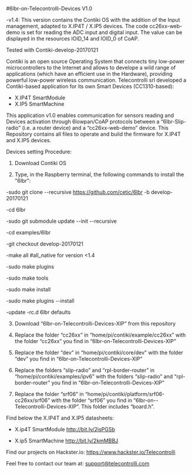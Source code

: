 #6lbr-on-Telecontrolli-Devices V1.0

-v1.4: This version contains the Contiki OS with the addition of the Input management, adapted to X.IP4T / X.IP5 devices. The code cc26xx-web-demo is set for reading the ADC input and digital input. The value can be displayed in the resources IOID_14 and IOID_0 of CoAP.

Tested with Contiki-develop-20170121

Contiki is an open source Operating System that connects tiny low-power microcontrollers to the Internet and allows to develope a wild range of applications (which have an efficient use in the Hardware), providing powerful low-power wireless communication. Telecontrolli srl developed a Contiki-based application for its own Smart Devices (CC1310-based):

- X.IP4T SmartModule
- X.IP5 SmartMachine

This application v1.0 enables communication for sensors reading and Devices activation through 6lowpan/CoAP protocols between a “6lbr-Slip-radio” (i.e. a router device) and a “cc26xx-web-demo” device. This Repository contains all files to operate and build the firmware for X.IP4T and X.IP5 devices.

Devices setting Procedure:

1) Download Contiki OS

2) Type, in the Raspberry terminal, the following commands to install the "6lbr": 

-sudo git clone --recursive https://github.com/cetic/6lbr -b develop-20170121

-cd 6lbr

-sudo git submodule update --init --recursive

-cd examples/6lbr

-git checkout develop-20170121

-make all #all_native for version <1.4

-sudo make plugins

-sudo make tools

-sudo make install

-sudo make plugins --install

-update -rc.d 6lbr defaults

3) Download “6lbr-on-Telecontrolli-Devices-XIP” from this repository

4) Replace the folder “cc26xx” in “home/pi/contiki/example/cc26xx” with the folder “cc26xx” you find in “6lbr-on-Telecontrolli-Devices-XIP”

5) Replace the folder “dev” in “home/pi/contiki/core/dev” with the folder “dev” you find in “6lbr-on-Telecontrolli-Devices-XIP”

6) Replace the folders “slip-radio” and “rpl-border-router” in “home/pi/contiki/examples/ipv6” with the folders “slip-radio” and “rpl-border-router” you find in “6lbr-on-Telecontrolli-Devices-XIP”

7) Replace the folder “srf06” in “home/pi/contiki/platform/srf06-cc26xx/srf06” with the folder “srf06” you find in “6lbr-on--      Telecontrolli-Devices-XIP”. This folder includes “board.h”.
  
Find below the X.IP4T and X.IP5 datasheets:

- X.ip4T SmartModule http://bit.ly/2jsPGSb

- X.ip5 SmartMachine http://bit.ly/2kmMBBJ

Find our projects on Hackster.io: https://www.hackster.io/Telecontrolli

Feel free to contact our team at: 
support@telecontrolli.com
